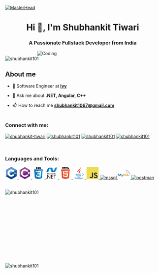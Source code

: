 [![MasterHead](https://user-images.githubusercontent.com/35267447/206916906-9bfb66d9-c419-44c2-908a-4885e610425f.gif)](https://shubhankit101.io)
<h1 align="center">Hi 👋, I'm Shubhankit Tiwari</h1>
<h3 align="center">A Passionate Fullstack Developer from India</h3>
<img align="right" alt="Coding" width="400" src="https://www.sarvika.com/wp-content/uploads/2021/03/Backend-Developer-Python-GIF-Dribble.gif">

<p align="left"> <img src="https://komarev.com/ghpvc/?username=shubhankit101&label=Profile%20views&color=0e75b6&style=flat" alt="shubhankit101" /> </p>

<h2>About me</h2>

- 💼 Software Engineer at [**Ivy**](https://ivy.global/)

<!-- - 🌱 I’m currently learning **** -->

- 💬 Ask me about **.NET, Angular, C++**

- 📫 How to reach me **shubhankit1067@gmail.com**
<br><br>
<h3 align="left">Connect with me:</h3>
<p align="left">
<a href="https://linkedin.com/in/shubhankit-tiwari" target="blank"><img align="center" src="https://raw.githubusercontent.com/rahuldkjain/github-profile-readme-generator/master/src/images/icons/Social/linked-in-alt.svg" alt="shubhankit-tiwari" height="30" width="40" /></a>
<a href="https://www.hackerrank.com/shubhankit101" target="blank"><img align="center" src="https://raw.githubusercontent.com/rahuldkjain/github-profile-readme-generator/master/src/images/icons/Social/hackerrank.svg" alt="shubhankit101" height="30" width="40" /></a>
<a href="https://www.leetcode.com/shubhankit101" target="blank"><img align="center" src="https://raw.githubusercontent.com/rahuldkjain/github-profile-readme-generator/master/src/images/icons/Social/leet-code.svg" alt="shubhankit101" height="30" width="40" /></a>
<a href="https://auth.geeksforgeeks.org/user/shubhankit101" target="blank"><img align="center" src="https://raw.githubusercontent.com/rahuldkjain/github-profile-readme-generator/master/src/images/icons/Social/geeks-for-geeks.svg" alt="shubhankit101" height="30" width="40" /></a>
</p>
<br>
<h3 align="left">Languages and Tools:</h3>
<p align="left"> <a href="https://www.w3schools.com/cpp/" target="_blank" rel="noreferrer"> <img src="https://raw.githubusercontent.com/devicons/devicon/master/icons/cplusplus/cplusplus-original.svg" alt="cplusplus" width="40" height="40"/> </a> <a href="https://www.w3schools.com/cs/" target="_blank" rel="noreferrer"> <img src="https://raw.githubusercontent.com/devicons/devicon/master/icons/csharp/csharp-original.svg" alt="csharp" width="40" height="40"/> </a> <a href="https://www.w3schools.com/css/" target="_blank" rel="noreferrer"> <img src="https://raw.githubusercontent.com/devicons/devicon/master/icons/css3/css3-original-wordmark.svg" alt="css3" width="40" height="40"/> </a> <a href="https://dotnet.microsoft.com/" target="_blank" rel="noreferrer"> <img src="https://raw.githubusercontent.com/devicons/devicon/master/icons/dot-net/dot-net-original-wordmark.svg" alt="dotnet" width="40" height="40"/> </a> <a href="https://www.w3.org/html/" target="_blank" rel="noreferrer"> <img src="https://raw.githubusercontent.com/devicons/devicon/master/icons/html5/html5-original-wordmark.svg" alt="html5" width="40" height="40"/> </a> <a href="https://www.java.com" target="_blank" rel="noreferrer"> <img src="https://raw.githubusercontent.com/devicons/devicon/master/icons/java/java-original.svg" alt="java" width="40" height="40"/> </a> <a href="https://developer.mozilla.org/en-US/docs/Web/JavaScript" target="_blank" rel="noreferrer"> <img src="https://raw.githubusercontent.com/devicons/devicon/master/icons/javascript/javascript-original.svg" alt="javascript" width="40" height="40"/> </a> <a href="https://www.microsoft.com/en-us/sql-server" target="_blank" rel="noreferrer"> <img src="https://www.svgrepo.com/show/303229/microsoft-sql-server-logo.svg" alt="mssql" width="40" height="40"/> </a> <a href="https://www.mysql.com/" target="_blank" rel="noreferrer"> <img src="https://raw.githubusercontent.com/devicons/devicon/master/icons/mysql/mysql-original-wordmark.svg" alt="mysql" width="40" height="40"/> </a> <a href="https://postman.com" target="_blank" rel="noreferrer"> <img src="https://www.vectorlogo.zone/logos/getpostman/getpostman-icon.svg" alt="postman" width="40" height="40"/> </a> </p>
<br>
<img align="left" src="https://github-readme-stats.vercel.app/api/top-langs/?username=Shubhankit101&layout=donut-vertical" alt="shubhankit101" />
<br><br><br><br><br><br><br><br><br><br><br><br><br><br>
<img align="center" src="https://github-readme-stats.vercel.app/api?username=shubhankit101&show_icons=true&locale=en" alt="shubhankit101" />
